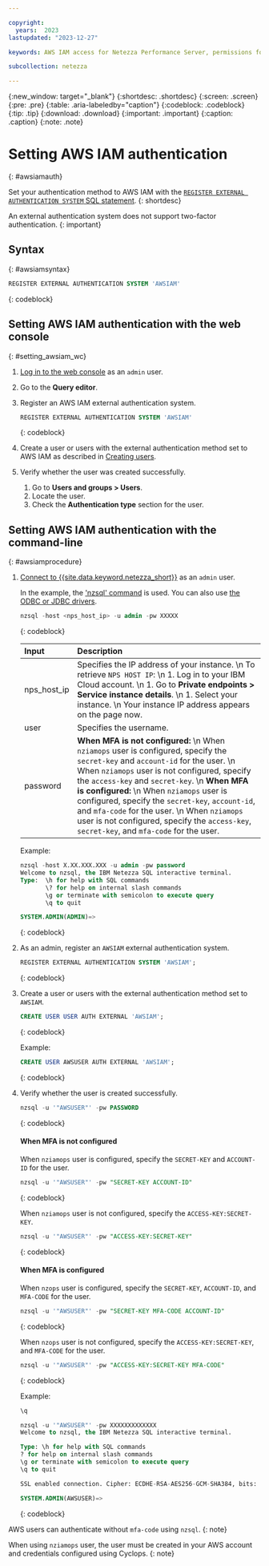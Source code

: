 ```yaml
---

copyright:
  years:  2023
lastupdated: "2023-12-27"

keywords: AWS IAM access for Netezza Performance Server, permissions for Netezza Performance Server, identity and access management for Netezza Performance Server, roles for Netezza Performance Server, actions for Netezza Performance Server, assigning access for Netezza Performance Server

subcollection: netezza

---
```


{:new_window: target="_blank"}
{:shortdesc: .shortdesc}
{:screen: .screen}
{:pre: .pre}
{:table: .aria-labeledby="caption"}
{:codeblock: .codeblock}
{:tip: .tip}
{:download: .download}
{:important: .important}
{:caption: .caption}
{:note: .note}

# Setting AWS IAM authentication
{: #awsiamauth}

Set your authentication method to AWS IAM with the [`REGISTER EXTERNAL AUTHENTICATION SYSTEM` SQL statement](https://www.ibm.com/docs/en/netezza?topic=reference-register-external-authentication).
{: shortdesc}

An external authentication system does not support two-factor authentication.
{: important}

## Syntax
{: #awsiamsyntax}

```sql
REGISTER EXTERNAL AUTHENTICATION SYSTEM 'AWSIAM'
```
{: codeblock}

## Setting AWS IAM authentication with the web console
{: #setting_awsiam_wc}

1. [Log in to the web console](/docs/netezza?topic=netezza-getstarted-console) as an `admin` user.
1. Go to the **Query editor**.
1. Register an AWS IAM external authentication system.

    ```sql
    REGISTER EXTERNAL AUTHENTICATION SYSTEM 'AWSIAM'
    ```
    {: codeblock}

1. Create a user or users with the external authentication method set to AWS IAM as described in [Creating users](/docs/netezza?topic=netezza-users-groups#create-users).
1. Verify whether the user was created successfully.

   1. Go to **Users and groups > Users**.
   1. Locate the user.
   1. Check the **Authentication type** section for the user.

## Setting AWS IAM authentication with the command-line
{: #awsiamprocedure}

1. [Connect to {{site.data.keyword.netezza_short}}](/docs/netezza?topic=netezza-connecting-overview) as an `admin` user.

   In the example, the ['nzsql' command](https://www.ibm.com/docs/en/netezza?topic=anpssbun-log-2) is used. You can also use [the ODBC or JDBC drivers](https://www.ibm.com/docs/en/netezza?topic=dls-overview-odbc-jdbc-ole-db-net-go-driver-3).

    ```sql
    nzsql -host <nps_host_ip> -u admin -pw XXXXX
    ```
    {: codeblock}

   | Input          | Description |
   | :-----------   | :---------- |
   | nps_host_ip    | Specifies the IP address of your instance.  \n To retrieve `NPS HOST IP`:  \n 1. Log in to your IBM Cloud account. \n 1. Go to **Private endpoints > Service instance details**. \n 1. Select your instance.  \n Your instance IP address appears on the page now.|
   | user           | Specifies the username.      |
   | password       | **When MFA is not configured:** \n When `nziamops` user is configured, specify the `secret-key` and   `account-id` for the user. \n When `nziamops` user is not configured, specify the `access-key` and `secret-key`. \n **When MFA is configured:** \n When `nziamops` user is configured, specify the `secret-key`, `account-id`, and `mfa-code` for the user. \n When `nziamops` user is not configured, specify the `access-key`, `secret-key`, and `mfa-code` for the user.|

   Example:

    ```sql
    nzsql -host X.XX.XXX.XXX -u admin -pw password
    Welcome to nzsql, the IBM Netezza SQL interactive terminal.
    Type:  \h for help with SQL commands
           \? for help on internal slash commands
           \g or terminate with semicolon to execute query
           \q to quit

    SYSTEM.ADMIN(ADMIN)=>
    ```
    {: codeblock}

1. As an admin, register an `AWSIAM` external authentication system.

    ```sql
    REGISTER EXTERNAL AUTHENTICATION SYSTEM 'AWSIAM';
    ```
    {: codeblock}

1. Create a user or users with the external authentication method set to `AWSIAM`.

    ```sql
    CREATE USER USER AUTH EXTERNAL 'AWSIAM';
    ```
    {: codeblock}

    Example:

    ```sql
    CREATE USER AWSUSER AUTH EXTERNAL 'AWSIAM';
    ```
    {: codeblock}

1. Verify whether the user is created successfully.

    ```sql
    nzsql -u '"AWSUSER"' -pw PASSWORD
    ```
    {: codeblock}

    #### When MFA is not configured

    When `nziamops` user is configured, specify the `SECRET-KEY` and `ACCOUNT-ID` for the user.
    ```sql
    nzsql -u '"AWSUSER"' -pw "SECRET-KEY ACCOUNT-ID"
    ```
    {: codeblock}

    When `nziamops` user is not configured, specify the `ACCESS-KEY:SECRET-KEY`.
    ```sql
    nzsql -u '"AWSUSER"' -pw "ACCESS-KEY:SECRET-KEY"
    ```
    {: codeblock}


    #### When MFA is configured

    When `nzops` user is configured, specify the `SECRET-KEY`, `ACCOUNT-ID`, and `MFA-CODE` for the user.
    ```sql
    nzsql -u '"AWSUSER"' -pw "SECRET-KEY MFA-CODE ACCOUNT-ID"
    ```
    {: codeblock}

    When `nzops` user is not configured, specify the `ACCESS-KEY:SECRET-KEY`, and `MFA-CODE` for the user.
    ```sql
    nzsql -u '"AWSUSER"' -pw "ACCESS-KEY:SECRET-KEY MFA-CODE"
    ```
    {: codeblock}


    Example:

    ```sql
    \q

    nzsql -u '"AWSUSER"' -pw XXXXXXXXXXXXX
    Welcome to nzsql, the IBM Netezza SQL interactive terminal.

    Type: \h for help with SQL commands
    ? for help on internal slash commands
    \g or terminate with semicolon to execute query
    \q to quit

    SSL enabled connection. Cipher: ECDHE-RSA-AES256-GCM-SHA384, bits: 256, protocol: TLSv1.2

    SYSTEM.ADMIN(AWSUSER)=>
    ```
    {: codeblock}

AWS users can authenticate without `mfa-code` using `nzsql`.
{: note}

When using `nziamops` user, the user must be created in your AWS account and credentials configured using Cyclops.
{: note}
